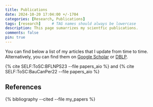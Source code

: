 ```yaml
---
title: Publications
date: 2024-10-20 17:04:00 +/-1704
categories: [Research, Publications]
tags: [research]     # TAG names should always be lowercase
description: This page sumarrizes my scientfic publications.
comments: false
pin: true
---
```

You can find below a list of my articles that I update from time to time. Alternatively, you can find them on [Google Scholar](https://scholar.google.com/citations?user=UyENXP0AAAAJ) or [DBLP](https://dblp.uni-trier.de/pid/337/2519.html). 


{% cite SELF:ToSC:BFLNPS23 --file papers_aio %} and {% cite SELF:ToSC:BauCanPer22 --file papers_aio %} 


## References
{% bibliography --cited --file my_papers %}
